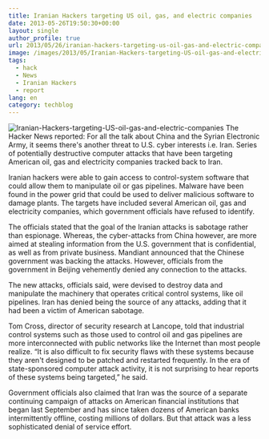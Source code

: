 ```yaml
---
title: Iranian Hackers targeting US oil, gas, and electric companies
date: 2013-05-26T19:50:30+00:00
layout: single
author_profile: true
url: 2013/05/26/iranian-hackers-targeting-us-oil-gas-and-electric-companies/
image: /images/2013/05/Iranian-Hackers-targeting-US-oil-gas-and-electric-companies.jpg
tags:
  - hack
  - News
  - Iranian Hackers
  - report
lang: en
category: techblog
---
```

![Iranian-Hackers-targeting-US-oil-gas-and-electric-companies](/images/2013/05/Iranian-Hackers-targeting-US-oil-gas-and-electric-companies.jpg)
The Hacker News reported: For all the talk about China and the Syrian Electronic Army, it seems there's another threat to U.S. cyber interests i.e. Iran. Series of potentially destructive computer attacks that have been targeting American oil, gas and electricity companies tracked back to Iran.

Iranian hackers were able to gain access to control-system software that could allow them to manipulate oil or gas pipelines. Malware have been found in the power grid that could be used to deliver malicious software to damage plants. The targets have included several American oil, gas and electricity companies, which government officials have refused to identify.

The officials stated that the goal of the Iranian attacks is sabotage rather than espionage. Whereas, the cyber-attacks from China however, are more aimed at stealing information from the U.S. government that is confidential, as well as from private business. Mandiant announced that the Chinese government was backing the attacks. However, officials from the government in Beijing vehemently denied any connection to the attacks.

The new attacks, officials said, were devised to destroy data and manipulate the machinery that operates critical control systems, like oil pipelines. Iran has denied being the source of any attacks, adding that it had been a victim of American sabotage.

Tom Cross, director of security research at Lancope, told that industrial control systems such as those used to control oil and gas pipelines are more interconnected with public networks like the Internet than most people realize. &#8220;It is also difficult to fix security flaws with these systems because they aren't designed to be patched and restarted frequently. In the era of state-sponsored computer attack activity, it is not surprising to hear reports of these systems being targeted,&#8221; he said.

Government officials also claimed that Iran was the source of a separate continuing campaign of attacks on American financial institutions that began last September and has since taken dozens of American banks intermittently offline, costing millions of dollars. But that attack was a less sophisticated denial of service effort.
